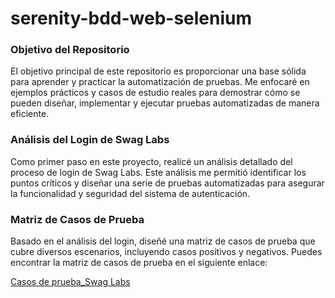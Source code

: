 # serenity-bdd-web-selenium

### Objetivo del Repositorio
El objetivo principal de este repositorio es proporcionar una base
sólida para aprender y practicar la automatización de pruebas. 
Me enfocaré en ejemplos prácticos y casos de estudio reales para demostrar 
cómo se pueden diseñar, implementar y ejecutar pruebas automatizadas de manera eficiente.

### Análisis del Login de Swag Labs
Como primer paso en este proyecto, realicé un análisis detallado del proceso de login de Swag Labs.
Este análisis me permitió identificar los puntos críticos y diseñar una serie de pruebas automatizadas
para asegurar la funcionalidad y seguridad del sistema de autenticación.

### Matriz de Casos de Prueba
Basado en el análisis del login, diseñé una matriz de casos de prueba que cubre diversos escenarios,
incluyendo casos positivos y negativos. 
Puedes encontrar la matriz de casos de prueba en el siguiente enlace:

[Casos de prueba_Swag Labs](https://docs.google.com/spreadsheets/d/1KrlrD2UEOHPPgusZ-elelKcQiOm6ZGPH/edit?usp=drive_link&ouid=112052354328608051614&rtpof=true&sd=true)


